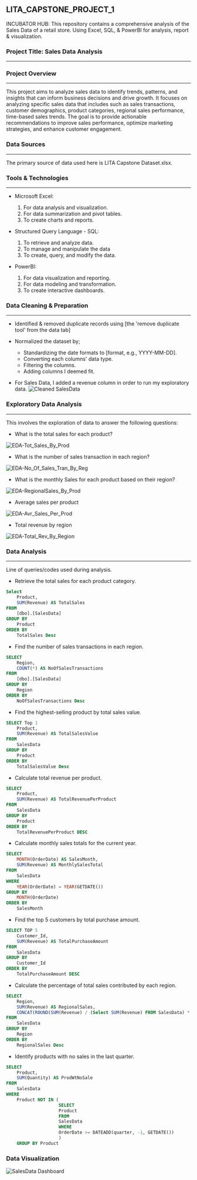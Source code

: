 ## LITA_CAPSTONE_PROJECT_1

INCUBATOR HUB: This repository contains a comprehensive analysis of the Sales Data of a retail store. Using Excel, SQL, &amp; PowerBI for analysis, report & visualization.

### Project Title: Sales Data Analysis
---
### Project Overview
---
This project aims to analyze sales data to identify trends, patterns, and insights that can inform business decisions and drive growth.  It focuses on analyzing specific sales data that includes such as sales transactions, customer demographics, product categories, regional sales performance, time-based sales trends. The goal is to provide actionable recommendations to improve sales performance, optimize marketing strategies, and enhance customer engagement.

### Data Sources
---
The primary source of data used here is LITA Capstone Dataset.xlsx. 

### Tools & Technologies
---
- Microsoft Excel: 
  1. For data analysis and visualization.
  2. For data summarization and pivot tables.
  3. To create charts and reports.

- Structured Query Language - SQL: 
  1. To retrieve and analyze data.
  2. To manage and manipulate the data
  3. To create, query, and modify the data.

- PowerBI:
  1. For data visualization and reporting.
  2. For data modeling and transformation.
  3. To create interactive dashboards.

### Data Cleaning & Preparation
---
- Identified & removed duplicate records using [the 'remove duplicate tool' from the data tab]
- Normalized the dataset by;
    - Standardizing the date formats to [format, e.g., YYYY-MM-DD].
    - Converting each columns' data type.
    - Filtering the columns.
    - Adding columns I deemed fit.

- For Sales Data, I added a revenue column in order to run my exploratory data.
![Cleaned SalesData](https://github.com/user-attachments/assets/48b9284a-a3aa-4a58-87a1-181fa2e5ff36)

### Exploratory Data Analysis
---
This involves the exploration of data to answer the following questions:

- What is the total sales for each product?

![EDA-Tot_Sales_By_Prod](https://github.com/user-attachments/assets/dad5ea1a-0518-42d4-ab14-6d5c00ff57d5)

- What is the number of sales transaction in each region?

![EDA-No_Of_Sales_Tran_By_Reg](https://github.com/user-attachments/assets/d4e40a0e-e228-4aa9-9d18-fd124d29f786)

- What is the monthly Sales for each product based on their region?

![EDA-RegionalSales_By_Prod](https://github.com/user-attachments/assets/e649397e-d05c-448e-8d8d-95e4e627b479)

- Average sales per product

![EDA-Avr_Sales_Per_Prod](https://github.com/user-attachments/assets/5f47da9e-9d5e-4b27-85a9-bf27bfa1c58f)

- Total revenue by region

![EDA-Total_Rev_By_Region](https://github.com/user-attachments/assets/a3d57d9f-882c-4da6-be02-482aad3f3507)

### Data Analysis
---
Line of queries/codes used during analysis.

- Retrieve the total sales for each product category.
```SQL
Select 
	Product,
	SUM(Revenue) AS TotalSales
FROM 
	[dbo].[SalesData]
GROUP BY 
	Product
ORDER BY 
	TotalSales Desc
```

- Find the number of sales transactions in each region.
```SQL
SELECT
	Region,
	COUNT(*) AS NoOfSalesTransactions
FROM
	[dbo].[SalesData]
GROUP BY 
	Region
ORDER BY 
	NoOfSalesTransactions Desc
```

- Find the highest-selling product by total sales value.
```SQL
SELECT Top 1
	Product,
	SUM(Revenue) AS TotalSalesValue
FROM 
	SalesData
GROUP BY 
	Product
ORDER BY 
	TotalSalesValue Desc
```

- Calculate total revenue per product.
```SQL
SELECT 
	Product, 
	SUM(Revenue) AS TotalRevenuePerProduct
FROM 
	SalesData
GROUP BY 
	Product
ORDER BY 
	TotalRevenuePerProduct DESC
```

- Calculate monthly sales totals for the current year.
```SQL
SELECT 
	MONTH(OrderDate) AS SalesMonth,
	SUM(Revenue) AS MonthlySalesTotal
FROM 
	SalesData
WHERE 
	YEAR(OrderDate) = YEAR(GETDATE())
GROUP BY 
	MONTH(OrderDate)
ORDER BY 
	SalesMonth
```

- Find the top 5 customers by total purchase amount.
```SQL
SELECT TOP 5 
	Customer_Id, 
	SUM(Revenue) AS TotalPurchaseAmount
FROM 
	SalesData
GROUP BY 
	Customer_Id
ORDER BY 
	TotalPurchaseAmount DESC
```

- Calculate the percentage of total sales contributed by each region.
```SQL
SELECT 
	Region,
	SUM(Revenue) AS RegionalSales,
	CONCAT(ROUND(SUM(Revenue) / (Select SUM(Revenue) FROM SalesData) * 100, 2), '%') AS SalesPercentage
FROM
	SalesData 
GROUP BY
	Region
ORDER BY
	RegionalSales Desc
```
- Identify products with no sales in the last quarter.
```SQL
SELECT 
	Product,
	SUM(Quantity) AS ProdWtNoSale
FROM 
	SalesData
WHERE 
	Product NOT IN (
					SELECT 
					Product
					FROM 
					SalesData
					WHERE 
					OrderDate >= DATEADD(quarter, -1, GETDATE())
					)
	GROUP BY Product
```

### Data Visualization

![SalesData Dashboard](https://github.com/user-attachments/assets/ff552317-d222-4dc1-995c-95fbbc27aecd)
